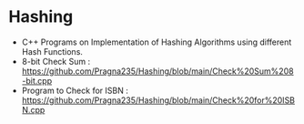 # Hashing
* C++ Programs on Implementation of Hashing Algorithms using different Hash Functions.
* 8-bit Check Sum : https://github.com/Pragna235/Hashing/blob/main/Check%20Sum%208-bit.cpp
* Program to Check for ISBN : https://github.com/Pragna235/Hashing/blob/main/Check%20for%20ISBN.cpp
